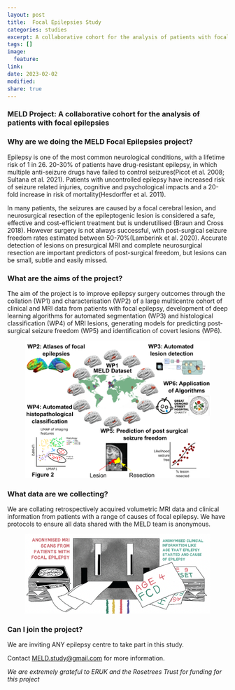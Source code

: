 ```yaml
---
layout: post
title:  Focal Epilepsies Study
categories: studies
excerpt: A collaborative cohort for the analysis of patients with focal epilepsies
tags: []
image:
  feature:
link:
date: 2023-02-02
modified:
share: true
---
```


### MELD Project: A collaborative cohort for the analysis of patients with focal epilepsies

### Why are we doing the MELD Focal Epilepsies project?
Epilepsy is one of the most common neurological conditions, with a lifetime risk of 1 in 26. 20-30% of patients have drug-resistant epilepsy, in which multiple anti-seizure drugs have failed to control seizures(Picot et al. 2008; Sultana et al. 2021). Patients with uncontrolled epilepsy have increased risk of seizure related injuries, cognitive and psychological impacts and a 20-fold increase in risk of mortality(Hesdorffer et al. 2011). 

In many patients, the seizures are caused by a focal cerebral lesion, and neurosurgical resection of the epileptogenic lesion is considered a safe, effective and cost-efficient treatment but is underutilised (Braun and Cross 2018). However surgery is not always successful, with post-surgical seizure freedom rates estimated between 50-70%(Lamberink et al. 2020). Accurate detection of lesions on presurgical MRI and complete neurosurgical resection are important predictors of post-surgical freedom, but lesions can be small, subtle and easily missed. 

### What are the aims of the project?
The aim of the project is to improve epilepsy surgery outcomes through the collation (WP1) and characterisation (WP2) of a large multicentre cohort of clinical and MRI data from patients with focal epilepsy, development of deep learning algorithms for automated segmentation (WP3) and histological classification (WP4) of MRI lesions, generating models for predicting post-surgical seizure freedom (WP5) and identification of covert lesions (WP6). 

<figure>
<img src="/images/F2.png">
</figure>

### What data are we collecting?
We are collating retrospectively acquired volumetric MRI data and clinical information from patients with a range of causes of focal epilepsy. We have protocols to ensure all data shared with the MELD team is anonymous.

<figure>
<img src="/images/FE_data.png">
</figure>

### Can I join the project?
We are inviting ANY epilepsy centre to take part in this study. 

Contact [MELD.study@gmail.com](mailto:MELD.study@gmail.com) for more information. 

*We are extremely grateful to ERUK and the Rosetrees Trust for funding for this project*
